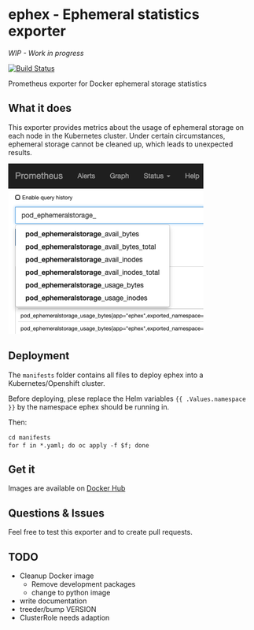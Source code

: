 # ephex - Ephemeral statistics exporter
*WIP - Work in progress*

[![Build Status](https://travis-ci.org/elabit/ephex.svg?branch=master)](https://travis-ci.org/elabit/ephex)

Prometheus exporter for Docker ephemeral storage statistics 

## What it does

This exporter provides metrics about the usage of ephemeral storage on each node in the Kubernetes cluster. Under certain circumstances, ephemeral storage cannot be cleaned up, which leads to unexpected results.

![](./img/prometheus.png)

## Deployment 

The `manifests` folder contains all files to deploy ephex into a Kubernetes/Openshift cluster. 

Before deploying, plese replace the Helm variables `{{ .Values.namespace }}` by the namespace ephex should be running in. 

Then: 
```
cd manifests
for f in *.yaml; do oc apply -f $f; done
```

## Get it 

Images are available on [Docker Hub](https://cloud.docker.com/u/elabit/repository/docker/elabit/ephex)

## Questions & Issues 

Feel free to test this exporter and to create pull requests.

## TODO

* Cleanup Docker image
  * Remove development packages
  * change to python image
* write documentation
* treeder/bump VERSION
* ClusterRole needs adaption
